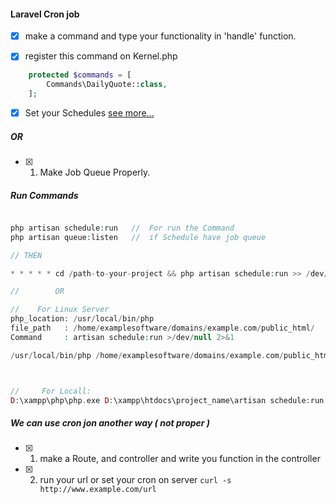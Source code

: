 #### Laravel Cron job 

- [x] make a command and type your functionality in 'handle' function.
 
- [x] register this command on Kernel.php
```php
    protected $commands = [
        Commands\DailyQuote::class,
    ];
```
- [x] Set your Schedules [see more...](https://laravel.com/docs/10.x/scheduling#schedule-frequency-options)
 ##### OR
- [x] 1. Make Job Queue Properly.
##### Run Commands
```php

php artisan schedule:run   //  For run the Command
php artisan queue:listen   //  if Schedule have job queue

// THEN 

* * * * * cd /path-to-your-project && php artisan schedule:run >> /dev/null 2>&1

//        OR

//    For Linux Server
php_location: /usr/local/bin/php
file_path   : /home/examplesoftware/domains/example.com/public_html/
Command     : artisan schedule:run >/dev/null 2>&1

/usr/local/bin/php /home/examplesoftware/domains/example.com/public_html/artisan schedule:run >/dev/null 2>&1



//     For Locall:
D:\xampp\php\php.exe D:\xampp\htdocs\project_name\artisan schedule:run

```


##### We can use cron jon another way ( not proper )
- [x] 1. make a Route, and controller and write you function in the controller
- [x] 2. run your url or set your cron on server ```curl -s http://www.example.com/url```


